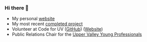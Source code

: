 ### Hi there 👋

- My personal [website](https://colbyhemond.me)
- My most recent [completed project](https://thehaircodesalon.com)
- Volunteer at Code for UV ([GitHub](https://github.com/codeforUV)) ([Website](https://codeforuv.org/))
- Public Relations Chair for the [Upper Valley Young Professionals](https://uvyp.org/our-team/#colby-hemond)

<!--
**colbyhemond/colbyhemond** is a ✨ _special_ ✨ repository because its `README.md` (this file) appears on your GitHub profile.

Here are some ideas to get you started:

- 🔭 I’m currently working on ...
- 🌱 I’m currently learning ...
- 👯 I’m looking to collaborate on ...
- 🤔 I’m looking for help with ...
- 💬 Ask me about ...
- 📫 How to reach me: ...
- 😄 Pronouns: ...
- ⚡ Fun fact: ...
-->
